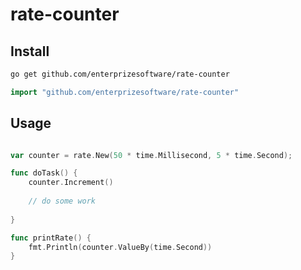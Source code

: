 # rate-counter

## Install


``` bash
go get github.com/enterprizesoftware/rate-counter
```

``` go
import "github.com/enterprizesoftware/rate-counter"
```

## Usage

``` go

var counter = rate.New(50 * time.Millisecond, 5 * time.Second);

func doTask() {
    counter.Increment()
  
    // do some work
    
}

func printRate() {
    fmt.Println(counter.ValueBy(time.Second))
}
```